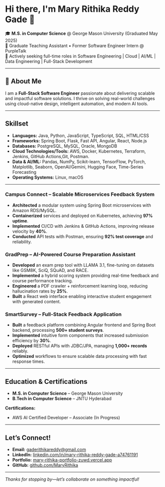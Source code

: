 # Hi there, I'm Mary Rithika Reddy Gade 👋

🎓 **M.S. in Computer Science** @ George Mason University (Graduated May 2025)  
💼 Graduate Teaching Assistant • Former Software Engineer Intern @ PurpleTalk  
🚀 Actively seeking full-time roles in Software Engineering | Cloud | AI/ML | Data Engineering | Full-Stack Development  

---

## 🌟 About Me
I am a **Full-Stack Software Engineer** passionate about delivering scalable and impactful software solutions. I thrive on solving real-world challenges using cloud-native design, intelligent automation, and modern AI tools.

---

##  Skillset
- **Languages:** Java, Python, JavaScript, TypeScript, SQL, HTML/CSS  
- **Frameworks:** Spring Boot, Flask, Fast API, Angular, React, Node.js  
- **Databases:** PostgreSQL, MySQL, Oracle, MongoDB  
- **Cloud Technologies/Tools:** AWS, Docker, Kubernetes, Terraform, Jenkins, GitHub Actions,Git, Postman.
- **Data & AI/ML:** Pandas, NumPy, Scikit-learn, TensorFlow, PyTorch, Matplotlib, Seaborn, OpenAI/Gemini, Hugging Face, Time-Series Forecasting  
- **Operating Systems:** Linux, macOS  

---

### Campus Connect – Scalable Microservices Feedback System  
- **Architected** a modular system using Spring Boot microservices with Amazon RDS/MySQL.  
- **Containerized** services and deployed on Kubernetes, achieving **97% uptime**.  
- **Implemented** CI/CD with Jenkins & GitHub Actions, improving release velocity by **40%**.  
- **Conducted** API tests with Postman, ensuring **92% test coverage** and reliability.

### GradPrep – AI-Powered Course Preparation Assistant  
- **Developed** an exam prep tool with LLAMA 3.1, fine-tuning on datasets like GSM8K, SciQ, SQuAD, and RACE.  
- **Implemented** a hybrid scoring system providing real-time feedback and course performance tracking.  
- **Engineered** a PDF crawler + reinforcement learning loop, reducing hallucination rates by **25%**.  
- **Built** a React web interface enabling interactive student engagement with generated content.

### SmartSurvey – Full-Stack Feedback Application  
- **Built** a feedback platform combining Angular frontend and Spring Boot backend, processing **500+ student surveys**.  
- **Implemented** intuitive form components that increased submission efficiency by **30%**.  
- **Deployed** RESTful APIs with JDBC/JPA, managing **1,000+ records** reliably.  
- **Optimized** workflows to ensure scalable data processing with fast response times.

---

##  Education & Certifications
- **M.S. in Computer Science** – George Mason University   
- **B.Tech in Computer Science** – JNTU Hyderabad  

**Certifications:**  
- AWS AI Certified Developer – Associate (In Progress)  


---

##  Let’s Connect!
- **Email:** [gaderithikareddy@gmail.com](mailto:gaderithikareddy@gmail.com)  
- **LinkedIn:** [linkedin.com/in/mary-rithika-reddy-gade-a74761191](https://linkedin.com/in/mary-rithika-reddy-gade-a74761191)  
- **Portfolio:** [mary-rithika-portfolio-zuwd.vercel.app](https://mary-rithika-portfolio-zuwd.vercel.app/)  
- **GitHub:** [github.com/MaryRithika](https://github.com/MaryRithika)  

---
*Thanks for stopping by—let’s collaborate on something impactful!*
